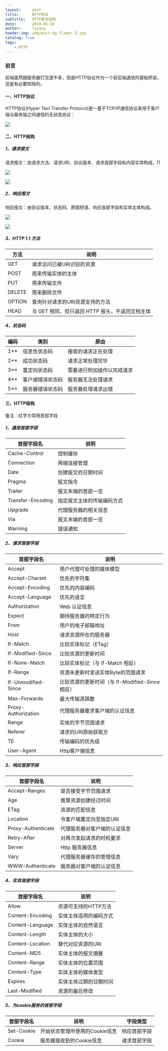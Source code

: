 ```yaml
---
layout:     post
title:      HTTP协议
subtitle:   HTTP基本结构
date:       2018-05-28
author:     liyang
header-img: img/post-bg-flower-3.jpg
catalog: true
tags:
    - HTTP
---
```



### 前言
前端虽然跟服务器打交道不多，但是HTTP协议作为一个前后端通信的基础桥梁，还是有必要知晓的。

#### 一、HTTP协议
HTTP协议(Hyper Text Transfer Protocol)是一基于TCP/IP通信协议来用于客户端与服务端之间通信的无状态协议：

![](https://ws3.sinaimg.cn/large/006tKfTcgy1frqwu78a7kj30fb051dfw.jpg)

#### 二、HTTP结构

##### 1、请求报文
请求报文：由请求方法、请求URI、协议版本、请求首部字段和内容实体构成。∏

![](https://ws4.sinaimg.cn/large/006tNc79gy1frqzxwf07sj317s0eqq4k.jpg)

![](https://ws3.sinaimg.cn/large/006tNc79gy1frr004m0lmj318c0n8tga.jpg)

##### 2、响应报文
响应报文：由协议版本、状态码、原因短语、响应首部字段和实体主体构成。

![](https://ws1.sinaimg.cn/large/006tNc79gy1frqzyvxykjj315w0eswg4.jpg)

![](https://ws2.sinaimg.cn/large/006tNc79gy1frqzzbokmgj312k0lggt8.jpg)

##### 3、HTTP 1.1 方法

方法  | 说明
---- | -----------------
GET  | 请求访问已被URI识别的资源
POST | 用来传输实体的主体     
PUT  | 用来传输文件
DELETE | 用来删除文件
OPTION | 查询针对请求的URI资源支持的方法
HEAD   | 与 GET 相同，但只返回 HTTP 报头，不返回文档主体


##### 4、状态码

编码  | 类别               | 原由
---- | ------------------| ------------  
1**  | 信息性状态码         | 接收的请求正在处理
2**  | 成功状态码           | 请求正常处理完毕
3**  | 重定向状态码         |  需要进行附加操作以完成请求
4**  | 客户端错误状态码      | 服务器无法处理请求
5**  | 服务器错误状态码     |  服务器处理请求出错

#### 三、HTTP结构
备注：红字为常用首部字段

##### 1、通用首部字段

首部字段名       |     说明              
-------------- | ------------------
Cache-Control  | 控制缓存         
Connection     | 两端连接管理           
Date           | 创建报文的日期时间         
Pragma         | 报文指令     
Trailer        | 报文末端的首部一览
Transfer-Encoding  | 指定报文主体的传输编码方式        
Upgrade            | 代理服务器的相关信息     
Via                | 报文末端的首部一览   
Warning            | 错误通知  

##### 2、请求首部字段

首部字段名                   |     说明              
-------------------------- | ------------------
Accept                     | 用户代理可处理的媒体模型         
Accept-Charset             | 优先的字符集           
Accept-Encoding            | 优先的内容编码         
Accept-Language            | 优先的语言     
Authorization              | Web 认证信息
Expect                     | 期待服务器的特定行为        
From                       | 用户的电子邮箱地址     
Host                       | 请求资源所在的服务器   
If-Match                   | 比较实体标记（ETag）
If-Modified-Since          | 比较资源的更新时间
If-None-Match              | 比较实体标记（与 If-Match 相反）
If-Range                   | 资源未更新时发送实体Byte的范围请求
If-Unmodified-Since        | 比较资源的更新时间（与 If-Modified-Since 相反）
Max-Forwards               | 最大传输逐跳数
Proxy-Authorization        | 代理服务器要求客户端的认证信息
Range                      | 实体的字节范围请求
Referer                    | 请求的URI原始获取方
TE                         | 传输编码的优先级
User-Agent                 | Http客户端信息

##### 3、响应首部字段

首部字段名                   |     说明              
-------------------------- | ------------------
Accept-Ranges              | 是否接受字节范围请求       
Age                        | 推算资源创建经过时间           
ETag                       | 资源的匹配信息         
Location                   | 令客户端重定向至指定URI     
Proxy-Authenticate         | 代理服务器对客户端的认证信息
Retry-After                | 对再次发起请求的时机要求        
Server                     | Http 服务器信息     
Vary                       | 代理服务器缓存的管理信息   
WWW-Authenticate           | 服务器对客户端的认证信息

##### 4、实体首部字段

首部字段名                   |     说明              
-------------------------- | ------------------
Allow                      | 资源可支持的HTTP方法       
Content-Encoding           | 实体主体适用的编码方式           
Content-Language           | 实体主体的自然语言         
Content-Length             | 实体主体的大小     
Content-Location           | 替代对应资源的URI
Content-MD5                | 实体主体的报文摘要        
Content-Range              | 实体主体的位置范围     
Content-Type               | 实体主体的媒体类型   
Expires          | 实体主体过期的日期时间
Last-Modified    | 资源的最后修改

##### 5、为cookie服务的首部字段

首部字段名                   |     说明                    |   字段类型
-------------------------- | ----------------------------| ------------
Set-Cookie                 | 开始状态管理所使用的Cookie信息  |   响应首部字段      
Cookie                     | 服务器接收到的Cookie信息       |   请求首部字段         
